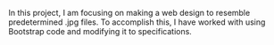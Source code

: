 In this project, I am focusing on making a web design to resemble predetermined .jpg files. To accomplish this, I have worked with using Bootstrap code and modifying it to specifications.